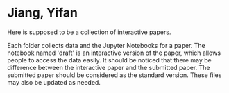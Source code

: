 # Jiang, Yifan

Here is supposed to be a collection of interactive papers. 

Each folder collects data and the Jupyter Notebooks for a paper. The notebook named 'draft' is an interactive version of the paper, which allows people to access the data easily. It should be noticed that there may be difference between the interactive paper and the submitted paper. The submitted paper should be considered as the standard version. These files may also be updated as needed.     
  
